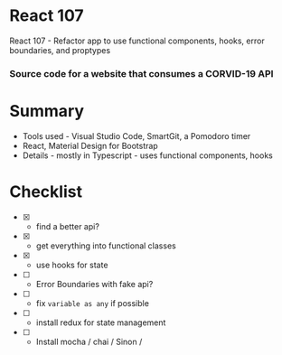 # React 107
React 107 - Refactor app to use functional components, hooks, error boundaries, and proptypes

### Source code for a website that consumes a CORVID-19 API

# Summary

* Tools used - Visual Studio Code, SmartGit, a Pomodoro timer
* React, Material Design for Bootstrap
* Details - mostly in Typescript - uses functional components, hooks

# Checklist

* [X] - find a better api?
* [X] - get everything into functional classes
* [X] - use hooks for state
* [ ] - Error Boundaries with fake api?
* [ ] - fix `variable as any` if possible
* [ ] - install redux for state management
* [ ] - Install mocha / chai / Sinon / 

